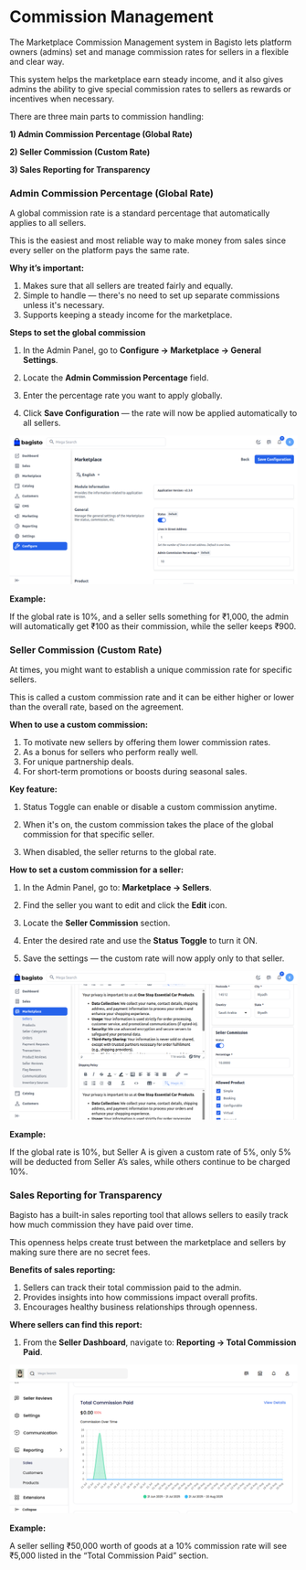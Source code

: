 # Commission Management

The Marketplace Commission Management system in Bagisto lets platform owners (admins) set and manage commission rates for sellers in a flexible and clear way.

This system helps the marketplace earn steady income, and it also gives admins the ability to give special commission rates to sellers as rewards or incentives when necessary.

There are three main parts to commission handling:

**1) Admin Commission Percentage (Global Rate)**

**2) Seller Commission (Custom Rate)**

**3) Sales Reporting for Transparency**

### Admin Commission Percentage (Global Rate)

A global commission rate is a standard percentage that automatically applies to all sellers.

This is the easiest and most reliable way to make money from sales since every seller on the platform pays the same rate.

**Why it’s important:**

1) Makes sure that all sellers are treated fairly and equally.
2) Simple to handle — there's no need to set up separate commissions unless it's necessary.
3) Supports keeping a steady income for the marketplace.

**Steps to set the global commission**

1) In the Admin Panel, go to **Configure → Marketplace → General Settings**.

2) Locate the **Admin Commission Percentage** field.

3) Enter the percentage rate you want to apply globally.

4) Click **Save Configuration** — the rate will now be applied automatically to all sellers.

![Template](../../assets/2.1.0/images/MultiVendorMarketplace/configure_commission.png)

**Example:**

If the global rate is 10%, and a seller sells something for ₹1,000, the admin will automatically get ₹100 as their commission, while the seller keeps ₹900.

### Seller Commission (Custom Rate)

At times, you might want to establish a unique commission rate for specific sellers.


This is called a custom commission rate and it can be either higher or lower than the overall rate, based on the agreement.

**When to use a custom commission:**

1) To motivate new sellers by offering them lower commission rates.
2) As a bonus for sellers who perform really well.
3) For unique partnership deals.
4) For short-term promotions or boosts during seasonal sales.

**Key feature:**

1) Status Toggle can enable or disable a custom commission anytime.

2) When it's on, the custom commission takes the place of the global commission for that specific seller.

3) When disabled, the seller returns to the global rate.

**How to set a custom commission for a seller:**

1) In the Admin Panel, go to: **Marketplace → Sellers**.

2) Find the seller you want to edit and click the **Edit** icon.

3) Locate the **Seller Commission** section.

4) Enter the desired rate and use the **Status Toggle** to turn it ON.

5) Save the settings — the custom rate will now apply only to that seller.

![Template](../../assets/2.1.0/images/MultiVendorMarketplace/seller_commission.png)

**Example:**

If the global rate is 10%, but Seller A is given a custom rate of 5%, only 5% will be deducted from Seller A’s sales, while others continue to be charged 10%.

### Sales Reporting for Transparency

Bagisto has a built-in sales reporting tool that allows sellers to easily track how much commission they have paid over time.

This openness helps create trust between the marketplace and sellers by making sure there are no secret fees.

**Benefits of sales reporting:**

1) Sellers can track their total commission paid to the admin.
2) Provides insights into how commissions impact overall profits.
3) Encourages healthy business relationships through openness.

**Where sellers can find this report:**

1) From the **Seller Dashboard**, navigate to: **Reporting → Total Commission Paid**.

![Template](../../assets/2.1.0/images/MultiVendorMarketplace/total_commission_paid_reporting.png)

**Example:**

A seller selling ₹50,000 worth of goods at a 10% commission rate will see ₹5,000 listed in the “Total Commission Paid” section.

